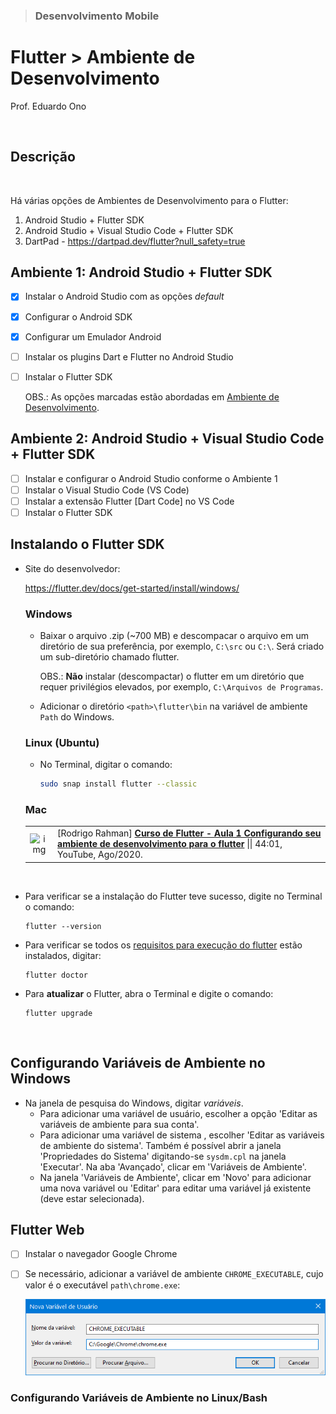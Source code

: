 > ### Desenvolvimento Mobile

# Flutter > Ambiente de Desenvolvimento

Prof. Eduardo Ono

<br>

## Descrição

<br>

Há várias opções de Ambientes de Desenvolvimento para o Flutter:

  1. Android Studio + Flutter SDK
  1. Android Studio + Visual Studio Code + Flutter SDK
  1. DartPad - https://dartpad.dev/flutter?null_safety=true

## Ambiente 1: Android Studio + Flutter SDK

* [x] Instalar o Android Studio com as opções _default_
* [x] Configurar o Android SDK
* [x] Configurar um Emulador Android
* [ ] Instalar os plugins Dart e Flutter no Android Studio
* [ ] Instalar o Flutter SDK

  OBS.: As opções marcadas estão abordadas em [Ambiente de Desenvolvimento](../../02-ambiente-de-desenvolvimento/).


## Ambiente 2: Android Studio + Visual Studio Code + Flutter SDK

* [ ] Instalar e configurar o Android Studio conforme o Ambiente 1
* [ ] Instalar o Visual Studio Code (VS Code)
* [ ] Instalar a extensão Flutter [Dart Code] no VS Code
* [ ] Instalar o Flutter SDK

## Instalando o Flutter SDK

* Site do desenvolvedor:

  https://flutter.dev/docs/get-started/install/windows/

  ### Windows

  * Baixar o arquivo .zip (~700 MB) e descompacar o arquivo em um diretório de sua preferência, por exemplo, `C:\src` ou `C:\`. Será criado um sub-diretório chamado flutter.

    OBS.: **Não** instalar (descompactar) o flutter em um diretório que requer privilégios elevados, por exemplo, `C:\Arquivos de Programas`.

  * Adicionar o diretório `<path>\flutter\bin` na variável de ambiente `Path` do Windows.

  ### Linux (Ubuntu)

  * No Terminal, digitar o comando:

    ```sh
    sudo snap install flutter --classic
    ```

  ### Mac

  |||
  | :-: | --- |
  | ![img](https://img.youtube.com/vi/qt20g3zuVbA/default.jpg) | [Rodrigo Rahman] [__Curso de Flutter - Aula 1 Configurando seu ambiente de desenvolvimento para o flutter__](https://www.youtube.com/watch?v=qt20g3zuVbA) \|\| 44:01, YouTube, Ago/2020.

  <br>

* Para verificar se a instalação do Flutter teve sucesso, digite no Terminal o comando:

  ```
  flutter --version
  ```

* Para verificar se todos os [requisitos para execução do flutter](./figuras/flutter-doctor-erros.png) estão instalados, digitar:

  ```
  flutter doctor
  ```

* Para __atualizar__ o Flutter, abra o Terminal e digite o comando:

  ```
  flutter upgrade
  ```

<br>

## Configurando Variáveis de Ambiente no Windows

* Na janela de pesquisa do Windows, digitar _variáveis_.
  *  Para adicionar uma variável de usuário, escolher a opção 'Editar as variáveis de ambiente para sua conta'.
  *  Para adicionar uma variável de sistema , escolher 'Editar as variáveis de ambiente do sistema'. Também é possível abrir a janela 'Propriedades do Sistema' digitando-se `sysdm.cpl` na janela 'Executar'. Na aba 'Avançado', clicar em 'Variáveis de Ambiente'.
    * Na janela 'Variáveis de Ambiente', clicar em 'Novo' para adicionar uma nova variável ou 'Editar' para editar uma variável já existente (deve estar selecionada).

## Flutter Web

  * [ ] Instalar o navegador Google Chrome
  * [ ] Se necessário, adicionar a variável de ambiente `CHROME_EXECUTABLE`, cujo valor é o executável `path\chrome.exe`:

    <img src="./figuras/chrome-executable-env-var.png" alt="" width="480px">

  ### Configurando Variáveis de Ambiente no Linux/Bash

<br>
